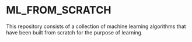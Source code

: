 # ML_FROM_SCRATCH
This repository consists of a collection of machine learning algorithms that have been built from scratch for the purpose of learning.
